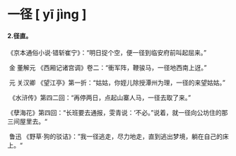 # 一径    [ yī jìng ]

#### 2.径直。

​	《京本通俗小说·错斩崔宁》：“明日捉个空，便一径到临安府前叫起屈来。”

​	  金 董解元 《西厢记诸宫调》卷二：“衝军阵，鞭骏马，一径地西南上迓。”

​	元 关汉卿 《望江亭》第一折：“姑姑，你姪儿除授潭州为理，一径的来望姑姑。”

​	《水浒传》第四二回：“再停两日，点起山寨人马，一径去取了来。”

​	《孽海花》第四回：“长班要去通报，雯青说：‘不必。”说着，就一径向公坊住的那三间屋里去。“

​	鲁迅 《野草·狗的驳诘》：”我一径逃走，尽力地走，直到逃出梦境，躺在自己的床上。“